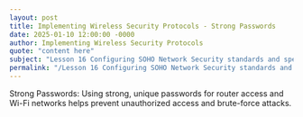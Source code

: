 ```yaml
---
layout: post
title: Implementing Wireless Security Protocols - Strong Passwords
date: 2025-01-10 12:00:00 -0000
author: Implementing Wireless Security Protocols
quote: "content here"
subject: "Lesson 16 Configuring SOHO Network Security standards and specifications"
permalink: "/Lesson 16 Configuring SOHO Network Security standards and specifications/Implementing Wireless Security Protocols/Implementing Wireless Security Protocols - Strong Passwords"
---
```


Strong Passwords: Using strong, unique passwords for router access and Wi-Fi networks helps prevent unauthorized access and brute-force attacks.
